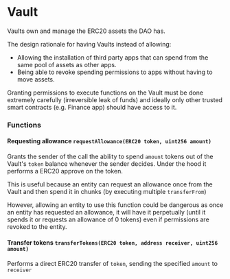# Vault

Vaults own and manage the ERC20 assets the DAO has.

The design rationale for having Vaults instead of allowing:

- Allowing the installation of third party apps that can spend from the same pool of assets as other apps.
- Being able to revoke spending permissions to apps without having to move assets.

Granting permissions to execute functions on the Vault must be done extremely carefully (irreversible leak of funds) and ideally only other trusted smart contracts (e.g. Finance app) should have access to it.

### Functions

#### Requesting allowance `requestAllowance(ERC20 token, uint256 amount)`

Grants the sender of the call the ability to spend `amount` tokens out of the Vault's `token` balance whenever the sender decides. Under the hood it performs a ERC20 approve on the token.

This is useful because an entity can request an allowance once from the Vault and then spend it in chunks (by executing multiple `transferFrom`)

However, allowing an entity to use this function could be dangerous as once an entity has requested an allowance, it will have it perpetually (until it spends it or requests an allowance of 0 tokens) even if permissions are revoked to the entity.


#### Transfer tokens `transferTokens(ERC20 token, address receiver, uint256 amount)`

Performs a direct ERC20 transfer of `token`, sending the specified `amount` to `receiver`